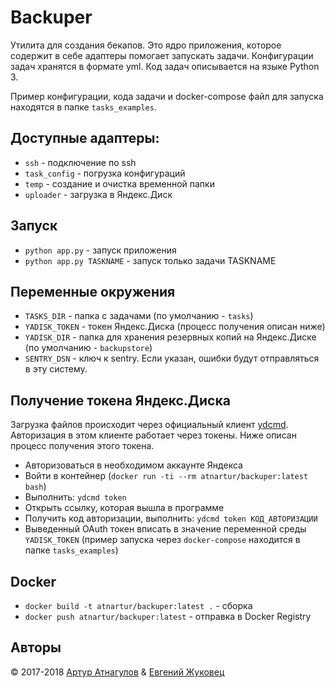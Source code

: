 # Backuper

Утилита для создания бекапов. Это ядро приложения, которое содержит в себе адаптеры помогает запускать задачи.
Конфигурации задач хранятся в формате yml. Код задач описывается на языке Python 3.

Пример конфигурации, кода задачи и docker-compose файл для запуска находятся в папке `tasks_examples`.

## Доступные адаптеры:

- `ssh` - подключение по ssh
- `task_config` - погрузка конфигураций
- `temp` - создание и очистка временной папки
- `uploader` - загрузка в Яндекс.Диск

## Запуск

- `python app.py` - запуск приложения
- `python app.py TASKNAME` - запуск только задачи TASKNAME

## Переменные окружения

- `TASKS_DIR` - папка с задачами (по умолчанию - `tasks`)
- `YADISK_TOKEN` - токен Яндекс.Диска (процесс получения описан ниже)
- `YADISK_DIR` - папка для хранения резервных копий на Яндекс.Диске (по умолчанию - `backupstore`)
- `SENTRY_DSN` - ключ к sentry. Если указан, ошибки будут отправляться в эту систему.

## Получение токена Яндекс.Диска

Загрузка файлов происходит через официальный клиент [ydcmd](https://github.com/abbat/ydcmd).
Авторизация в этом клиенте работает через токены. Ниже описан процесс получения этого токена.

- Авторизоваться в необходимом аккаунте Яндекса
- Войти в контейнер (`docker run -ti --rm atnartur/backuper:latest bash`)
- Выполнить: `ydcmd token`
- Открыть ссылку, которая вышла в программе
- Получить код авторизации, выполнить: `ydcmd token КОД_АВТОРИЗАЦИИ`
- Выведенный OAuth токен вписать в значение переменной среды `YADISK_TOKEN`
(пример запуска через `docker-compose` находится в папке `tasks_examples`)

## Docker

- `docker build -t atnartur/backuper:latest .` - сборка
- `docker push atnartur/backuper:latest` - отправка в Docker Registry

## Авторы

&copy; 2017-2018 [Артур Атнагулов](http://i.atnartur.ru) & [Евгений Жуковец](https://vk.com/id48582913)